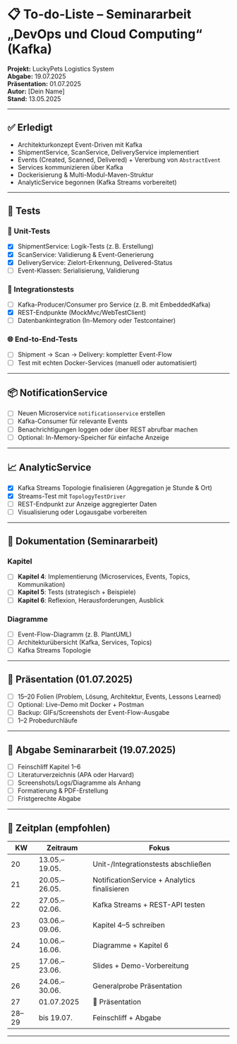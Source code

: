 # 📋 To-do-Liste – Seminararbeit „DevOps und Cloud Computing“ (Kafka)

**Projekt:** LuckyPets Logistics System  
**Abgabe:** 19.07.2025  
**Präsentation:** 01.07.2025  
**Autor:** [Dein Name]  
**Stand:** 13.05.2025

---

## ✅ Erledigt

- Architekturkonzept Event-Driven mit Kafka
- ShipmentService, ScanService, DeliveryService implementiert
- Events (Created, Scanned, Delivered) + Vererbung von `AbstractEvent`
- Services kommunizieren über Kafka
- Dockerisierung & Multi-Modul-Maven-Struktur
- AnalyticService begonnen (Kafka Streams vorbereitet)

---

## 🧪 Tests

### 🧱 Unit-Tests
- [X] ShipmentService: Logik-Tests (z. B. Erstellung)
- [X] ScanService: Validierung & Event-Generierung
- [X] DeliveryService: Zielort-Erkennung, Delivered-Status
- [ ] Event-Klassen: Serialisierung, Validierung

### 🔄 Integrationstests
- [ ] Kafka-Producer/Consumer pro Service (z. B. mit EmbeddedKafka)
- [X] REST-Endpunkte (MockMvc/WebTestClient)
- [ ] Datenbankintegration (In-Memory oder Testcontainer)

### 🌐 End-to-End-Tests
- [ ] Shipment → Scan → Delivery: kompletter Event-Flow
- [ ] Test mit echten Docker-Services (manuell oder automatisiert)

---

## 📦 NotificationService

- [ ] Neuen Microservice `notificationservice` erstellen
- [ ] Kafka-Consumer für relevante Events
- [ ] Benachrichtigungen loggen oder über REST abrufbar machen
- [ ] Optional: In-Memory-Speicher für einfache Anzeige

---

## 📈 AnalyticService

- [X] Kafka Streams Topologie finalisieren (Aggregation je Stunde & Ort)
- [X] Streams-Test mit `TopologyTestDriver`
- [ ] REST-Endpunkt zur Anzeige aggregierter Daten
- [ ] Visualisierung oder Logausgabe vorbereiten

---

## 📘 Dokumentation (Seminararbeit)

### Kapitel
- [ ] **Kapitel 4**: Implementierung (Microservices, Events, Topics, Kommunikation)
- [ ] **Kapitel 5**: Tests (strategisch + Beispiele)
- [ ] **Kapitel 6**: Reflexion, Herausforderungen, Ausblick

### Diagramme
- [ ] Event-Flow-Diagramm (z. B. PlantUML)
- [ ] Architekturübersicht (Kafka, Services, Topics)
- [ ] Kafka Streams Topologie

---

## 🎤 Präsentation (01.07.2025)

- [ ] 15–20 Folien (Problem, Lösung, Architektur, Events, Lessons Learned)
- [ ] Optional: Live-Demo mit Docker + Postman
- [ ] Backup: GIFs/Screenshots der Event-Flow-Ausgabe
- [ ] 1–2 Probedurchläufe

---

## 🧾 Abgabe Seminararbeit (19.07.2025)

- [ ] Feinschliff Kapitel 1–6
- [ ] Literaturverzeichnis (APA oder Harvard)
- [ ] Screenshots/Logs/Diagramme als Anhang
- [ ] Formatierung & PDF-Erstellung
- [ ] Fristgerechte Abgabe

---

## 📅 Zeitplan (empfohlen)

| KW  | Zeitraum        | Fokus                                    |
|-----|------------------|------------------------------------------|
| 20  | 13.05.–19.05.    | Unit-/Integrationstests abschließen      |
| 21  | 20.05.–26.05.    | NotificationService + Analytics finalisieren |
| 22  | 27.05.–02.06.    | Kafka Streams + REST-API testen          |
| 23  | 03.06.–09.06.    | Kapitel 4–5 schreiben                    |
| 24  | 10.06.–16.06.    | Diagramme + Kapitel 6                    |
| 25  | 17.06.–23.06.    | Slides + Demo-Vorbereitung               |
| 26  | 24.06.–30.06.    | Generalprobe Präsentation                |
| 27  | 01.07.2025       | 🎤 Präsentation                          |
| 28–29 | bis 19.07.     | Feinschliff + Abgabe                     |

---
